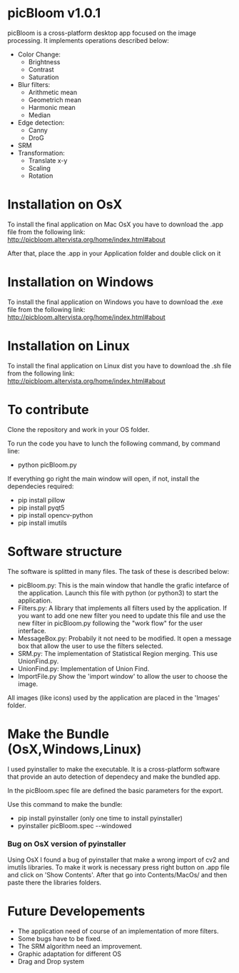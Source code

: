 # picBloom v1.0.1
picBloom is a cross-platform desktop app focused on the image processing. It implements operations described below:
- Color Change:
  - Brightness
  - Contrast
  - Saturation
- Blur filters:
  - Arithmetic mean
  - Geometrich mean
  - Harmonic mean
  - Median
- Edge detection:
  - Canny
  - DroG
- SRM
- Transformation:
  - Translate x-y
  - Scaling
  - Rotation

# Installation on OsX
To install the final application on Mac OsX you have to download the .app file from the following link:
http://picbloom.altervista.org/home/index.html#about

After that, place the .app in your Application folder and double click on it

# Installation on Windows
To install the final application on Windows you have to download the .exe file from the following link:
http://picbloom.altervista.org/home/index.html#about

# Installation on Linux
To install the final application on Linux dist you have to download the .sh file from the following link:
http://picbloom.altervista.org/home/index.html#about

# To contribute
Clone the repository and work in your OS folder. 

To run the code you have to lunch the following command, by command line:
- python picBloom.py

If everything go right the main window will open, if not, install the dependecies required:
- pip install pillow
- pip install pyqt5
- pip install opencv-python
- pip install imutils

# Software structure
The software is splitted in many files. The task of these is described below:
- picBloom.py:
   This is the main window that handle the grafic intefarce of the application. Launch this file with python (or python3) to start the application.
- Filters.py:
   A library that implements all filters used by the application. If you want to add one new filter you need to update this file and use the new filter in picBloom.py following the "work flow" for the user interface.
- MessageBox.py:
   Probabily it not need to be modified. It open a message box that allow the user to use the filters selected.
- SRM.py:
   The implementation of Statistical Region merging. This use UnionFind.py.
- UnionFind.py:
   Implementation of Union Find.
- ImportFile.py
   Show the 'import window' to allow the user to choose the image.
  
All images (like icons) used by the application are placed in the 'Images' folder.

# Make the Bundle (OsX,Windows,Linux)

I used pyinstaller to make the executable. It is a cross-platform software that provide an auto detection of dependecy and make the bundled app.

In the picBloom.spec file are defined the basic parameters for the export.

Use this command to make the bundle:
- pip install pyinstaller (only one time to install pyinstaller)
- pyinstaller picBloom.spec --windowed

### Bug on OsX version of pyinstaller
Using OsX I found a bug of pyinstaller that make a wrong import of cv2 and imutils libraries. To make it work is necessary press right button on .app file and click on 'Show Contents'. After that go into Contents/MacOs/ and then paste there the libraries folders.

# Future Developements

- The application need of course of an implementation of more filters. 
- Some bugs have to be fixed. 
- The SRM algorithm need an improvement.
- Graphic adaptation for different OS
- Drag and Drop system

